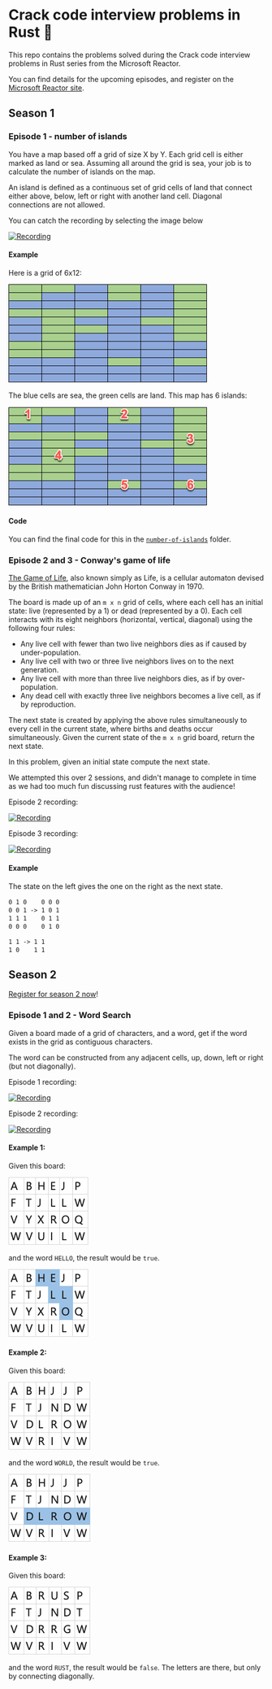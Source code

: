 # Crack code interview problems in Rust 🦀

This repo contains the problems solved during the Crack code interview problems in Rust series from the Microsoft Reactor.

You can find details for the upcoming episodes, and register on the [Microsoft Reactor site](https://developer.microsoft.com/reactor/series/S-1110/).

## Season 1

### Episode 1 - number of islands

You have a map based off a grid of size X by Y. Each grid cell is either marked as land or sea.
Assuming all around the grid is sea, your job is to calculate the number of islands on the map.

An island is defined as a continuous set of grid cells of land that connect either above, below, left or right with another land cell. Diagonal connections are not allowed.

You can catch the recording by selecting the image below

[![Recording](https://img.youtube.com/vi/ugz1YgoZmzI/0.jpg)](https://youtube.com/watch?v=ugz1YgoZmzI)

#### Example

Here is a grid of 6x12:

![A 6 by 12 grid of blue sea with 6 green islands](./number-of-islands/islands-1.png)

The blue cells are sea, the green cells are land. This map has 6 islands:

![A 6 by 12 grid of blue sea with 6 green islands numbered 1 to 6](./number-of-islands/islands-2.png)

#### Code

You can find the final code for this in the [`number-of-islands`](./number-of-islands/) folder.

### Episode 2 and 3 - Conway's game of life

[The Game of Life](https://en.wikipedia.org/wiki/Conway%27s_Game_of_Life), also known simply as Life, is a cellular automaton devised by the British mathematician John Horton Conway in 1970.

The board is made up of an `m x n` grid of cells, where each cell has an initial state: live (represented by a 1) or dead (represented by a 0). Each cell interacts with its eight neighbors (horizontal, vertical, diagonal) using the following four rules:

* Any live cell with fewer than two live neighbors dies as if caused by under-population.
* Any live cell with two or three live neighbors lives on to the next generation.
* Any live cell with more than three live neighbors dies, as if by over-population.
* Any dead cell with exactly three live neighbors becomes a live cell, as if by reproduction.

The next state is created by applying the above rules simultaneously to every cell in the current state, where births and deaths occur simultaneously. Given the current state of the `m x n` grid board, return the next state.

In this problem, given an initial state compute the next state.

We attempted this over 2 sessions, and didn't manage to complete in time as we had too much fun discussing rust features with the audience!

Episode 2 recording:

[![Recording](https://img.youtube.com/vi/0jKSfKqOoFc/0.jpg)](https://youtube.com/watch?v=0jKSfKqOoFc)

Episode 3 recording:

[![Recording](https://img.youtube.com/vi/2Dd6wACDna8/0.jpg)](https://youtube.com/watch?v=2Dd6wACDna8)

#### Example

The state on the left gives the one on the right as the next state.

```output
0 1 0    0 0 0
0 0 1 -> 1 0 1
1 1 1    0 1 1
0 0 0    0 1 0
```

```output
1 1 -> 1 1
1 0    1 1
```

## Season 2

[Register for season 2 now](https://developer.microsoft.com/reactor/series/S-1110/)!

### Episode 1 and 2 - Word Search

Given a board made of a grid of characters, and a word, get if the word exists in the grid as contiguous characters.

The word can be constructed from any adjacent cells, up, down, left or right (but not diagonally).

Episode 1 recording:

[![Recording](https://img.youtube.com/vi/rJyeQ4tIv5s/0.jpg)](https://www.youtube.com/live/rJyeQ4tIv5s?feature=share)

Episode 2 recording:

[![Recording](https://img.youtube.com/vi/eYCxaTpeflU/0.jpg)](https://www.youtube.com/live/eYCxaTpeflU?feature=share)

#### Example 1:

Given this board:

![a board of letters](./word-search/board-1.png)

and the word `HELLO`, the result would be `true`.

![a board of letters with the word hello highlighted](./word-search/board-1-asnwer.png)

#### Example 2:

Given this board:

![a board of letters](./word-search/board-2.png)

and the word `WORLD`, the result would be `true`.

![a board of letters with the word hello highlighted](./word-search/board-2-asnwer.png)


#### Example 3:

Given this board:

![a board of letters](./word-search/board-3.png)

and the word `RUST`, the result would be `false`. The letters are there, but only by connecting diagonally.

